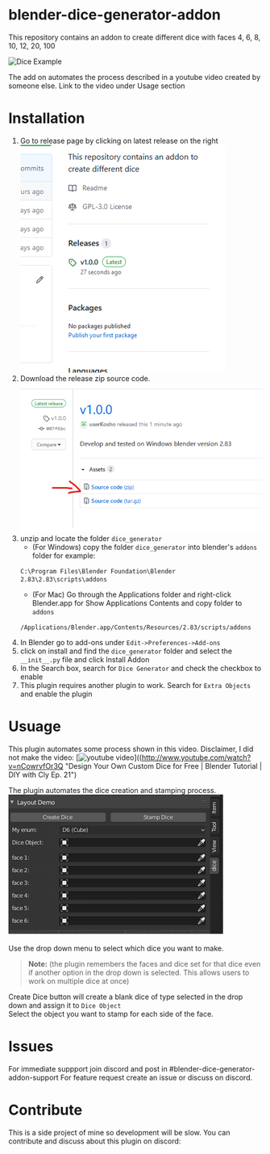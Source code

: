# blender-dice-generator-addon
This repository contains an addon to create different dice with faces 4, 6, 8, 10, 12, 20, 100

![Dice Example](documents/images/dice_demo.gif)


The add on automates the process described in a youtube video created by someone else. Link to the video under Usage section

# Installation

1. Go to release page by clicking on latest release on the right
    ![Dice Example](documents/images/release.png)
2. Download the release zip source code.
    ![Dice Example](documents/images/download.png)
3. unzip and locate the folder `dice_generator`
   * (For Windows) copy the folder `dice_generator` into blender's `addons` folder 
   for example:
    ```
    C:\Program Files\Blender Foundation\Blender 2.83\2.83\scripts\addons
    ```
    * (For Mac) Go through the Applications folder and right-click Blender.app for Show Applications Contents
    and copy folder to `addons`
    ```
    /Applications/Blender.app/Contents/Resources/2.83/scripts/addons
    ```
4. In Blender go to add-ons under `Edit->Preferences->Add-ons`
5. click on install and find the `dice_generator` folder and select the `__init__.py` file and click Install Addon
6. In the Search box, search for `Dice Generator` and check the checkbox to enable
7. This plugin requires another plugin to work. Search for `Extra Objects` and enable the plugin

# Usuage
This plugin automates some process shown in this video. Disclaimer, I did not make the video:
[![youtube video](http://img.youtube.com/vi/nCowrvfOr3Q/0.jpg)]((http://www.youtube.com/watch?v=nCowrvfOr3Q "Design Your Own Custom Dice for Free | Blender Tutorial | DIY with Cly Ep. 21")

The plugin automates the dice creation and stamping process.<br/>
![Dice Example](documents/images/panel.png)<br/>
<br/>
Use the drop down menu to select which dice you want to make.<br/>
>**Note:** (the plugin remembers the faces and dice set for that  dice even if another option in the drop down is selected. This allows users to work on multiple dice at once)<br/>

Create Dice button will create a blank dice of type selected in the drop down and assign it to `Dice Object`<br/>
Select the object you want to stamp for each side of the face.

# Issues
For immediate suppport
join discord and post in #blender-dice-generator-addon-support
For feature request create an issue or discuss on discord. 

# Contribute
This is a side project of mine so development will be slow.
You can contribute and discuss about this plugin on discord:
